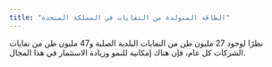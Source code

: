 ```yaml
---
title: "الطاقة المتولدة من النفايات في المملكة المتحدة"
---
```

نظرًا لوجود 27 مليون طن من النفايات البلدية الصلبة و47 مليون طن من نفايات الشركات كل عام، فإن هناك إمكانية للنمو وزيادة الاستثمار في هذا المجال.
